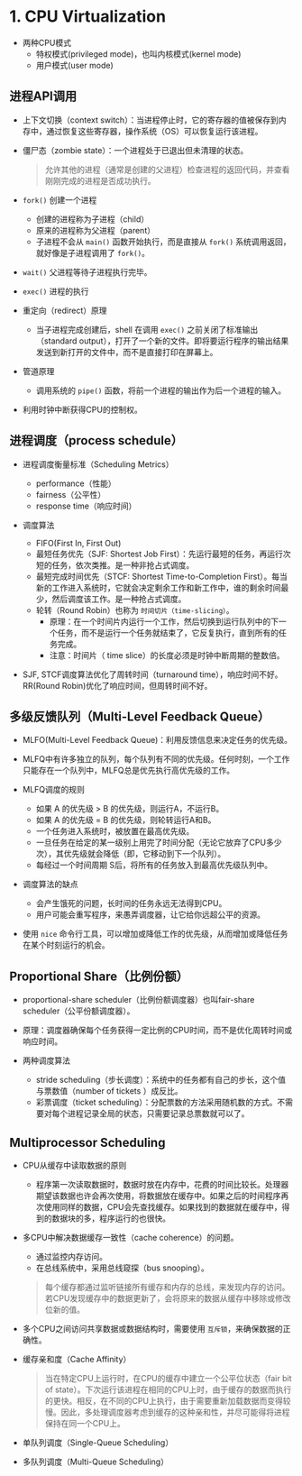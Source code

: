 <!--
 * @Author: JohnJeep
 * @Date: 2020-05-13 10:25:24
 * @LastEditTime: 2020-08-11 20:36:26
 * @LastEditors: Please set LastEditors
 * @Description: CPU虚拟化
--> 
# 1. CPU Virtualization
- 两种CPU模式
  - 特权模式(privileged mode)，也叫内核模式(kernel mode)
  - 用户模式(user mode)


## 进程API调用
- 上下文切换（context switch）：当进程停止时，它的寄存器的值被保存到内存中，通过恢复这些寄存器，操作系统（OS）可以恢复运行该进程。
- 僵尸态（zombie state）：一个进程处于已退出但未清理的状态。
  > 允许其他的进程（通常是创建的父进程）检查进程的返回代码，并查看刚刚完成的进程是否成功执行。  

- `fork()` 创建一个进程
  - 创建的进程称为子进程（child）
  - 原来的进程称为父进程（parent）
  - 子进程不会从 `main()` 函数开始执行，而是直接从 `fork()` 系统调用返回，就好像是子进程调用了 `fork()`。
- `wait()` 父进程等待子进程执行完毕。
- `exec()` 进程的执行

- 重定向（redirect）原理
  - 当子进程完成创建后，shell 在调用 `exec()` 之前关闭了标准输出（standard output），打开了一个新的文件。即将要运行程序的输出结果发送到新打开的文件中，而不是直接打印在屏幕上。

- 管道原理
  - 调用系统的 `pipe()` 函数，将前一个进程的输出作为后一个进程的输入。 

- 利用时钟中断获得CPU的控制权。
 

 ## 进程调度（process schedule）
- 进程调度衡量标准（Scheduling Metrics）
  - performance（性能）
  - fairness（公平性）  
  - response time（响应时间）

- 调度算法
  - FIFO(First In, First Out)
  - 最短任务优先（SJF: Shortest Job First）：先运行最短的任务，再运行次短的任务，依次类推。是一种非抢占式调度。
  - 最短完成时间优先（STCF: Shortest Time-to-Completion First）。每当新的工作进入系统时，它就会决定剩余工作和新工作中，谁的剩余时间最少，然后调度该工作。是一种抢占式调度。
  - 轮转（Round Robin）也称为 `时间切片（time-slicing）`。
    - 原理：在一个时间片内运行一个工作，然后切换到运行队列中的下一个任务，而不是运行一个任务就结束了，它反复执行，直到所有的任务完成。
    - 注意：时间片（ time slice）的长度必须是时钟中断周期的整数倍。

- SJF, STCF调度算法优化了周转时间（turnaround time），响应时间不好。RR(Round Robin)优化了响应时间，但周转时间不好。


## 多级反馈队列（Multi-Level Feedback Queue）
- MLFO(Multi-Level Feedback Queue)：利用反馈信息来决定任务的优先级。
- MLFQ中有许多独立的队列，每个队列有不同的优先级。任何时刻，一个工作只能存在一个队列中，MLFQ总是优先执行高优先级的工作。
- MLFQ调度的规则
  - 如果 A 的优先级 > B 的优先级，则运行A，不运行B。
  - 如果 A 的优先级 = B 的优先级，则轮转运行A和B。
  - 一个任务进入系统时，被放置在最高优先级。
  - 一旦任务在给定的某一级别上用完了时间分配（无论它放弃了CPU多少次），其优先级就会降低（即，它移动到下一个队列）。
  - 每经过一个时间周期 S后，将所有的任务放入到最高优先级队列中。
 - 调度算法的缺点
   - 会产生饿死的问题，长时间的任务永远无法得到CPU。
   - 用户可能会重写程序，来愚弄调度器，让它给你远超公平的资源。

- 使用 `nice` 命令行工具，可以增加或降低工作的优先级，从而增加或降低任务在某个时刻运行的机会。


## Proportional Share（比例份额）
- proportional-share scheduler（比例份额调度器）也叫fair-share scheduler（公平份额调度器）。
- 原理：调度器确保每个任务获得一定比例的CPU时间，而不是优化周转时间或响应时间。

- 两种调度算法
  - stride scheduling（步长调度）：系统中的任务都有自己的步长，这个值与票数值（number of tickets ）成反比。
  - 彩票调度（ticket scheduling）：分配票数的方法采用随机数的方式。不需要对每个进程记录全局的状态，只需要记录总票数就可以了。


## Multiprocessor Scheduling 
- CPU从缓存中读取数据的原则
  - 程序第一次读取数据时，数据时放在内存中，花费的时间比较长。处理器期望该数据也许会再次使用，将数据放在缓存中。如果之后的时间程序再次使用同样的数据，CPU会先查找缓存。如果找到的数据就在缓存中，得到的数据块的多，程序运行的也很快。

- 多CPU中解决数据缓存一致性（cache coherence）的问题。
  - 通过监控内存访问。
  - 在总线系统中，采用总线窥探（bus snooping）。
   > 每个缓存都通过监听链接所有缓存和内存的总线，来发现内存的访问。若CPU发现缓存中的数据更新了，会将原来的数据从缓存中移除或修改位新的值。

- 多个CPU之间访问共享数据或数据结构时，需要使用 `互斥锁`，来确保数据的正确性。

- 缓存亲和度（Cache Affinity）
  > 当在特定CPU上运行时，在CPU的缓存中建立一个公平位状态（fair bit of state）。下次运行该进程在相同的CPU上时，由于缓存的数据而执行的更快。相反，在不同的CPU上执行，由于需要重新加载数据而变得较慢。因此，多处理调度器考虑到缓存的这种亲和性，并尽可能得将进程保持在同一个CPU上。


- 单队列调度（Single-Queue Scheduling）
- 多队列调度（Multi-Queue Scheduling）